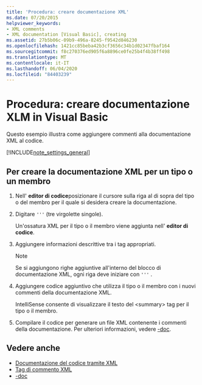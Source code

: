 ```yaml
---
title: 'Procedura: creare documentazione XML'
ms.date: 07/20/2015
helpviewer_keywords:
- XML comments
- XML documentation [Visual Basic], creating
ms.assetid: 27b5b06c-09b9-496a-8245-f9542d846230
ms.openlocfilehash: 1421cc85beba42b3cf3656c34b1d02347fbaf164
ms.sourcegitcommit: f8c270376ed905f6a8896ce0fe25b4f4b38ff498
ms.translationtype: MT
ms.contentlocale: it-IT
ms.lasthandoff: 06/04/2020
ms.locfileid: "84403239"
---
```

# <a name="how-to-create-xml-documentation-in-visual-basic"></a>Procedura: creare documentazione XLM in Visual Basic

Questo esempio illustra come aggiungere commenti alla documentazione XML al codice.

[!INCLUDE[note_settings_general](~/includes/note-settings-general-md.md)]

## <a name="to-create-xml-documentation-for-a-type-or-member"></a>Per creare la documentazione XML per un tipo o un membro

1. Nell' **editor di codice**posizionare il cursore sulla riga al di sopra del tipo o del membro per il quale si desidera creare la documentazione.

2. Digitare `'''` (tre virgolette singole).

    Un'ossatura XML per il tipo o il membro viene aggiunta nell' **editor di codice**.

3. Aggiungere informazioni descrittive tra i tag appropriati.

    > [!NOTE]
    > Se si aggiungono righe aggiuntive all'interno del blocco di documentazione XML, ogni riga deve iniziare con `'''` .

4. Aggiungere codice aggiuntivo che utilizza il tipo o il membro con i nuovi commenti della documentazione XML.

    IntelliSense consente di visualizzare il testo del \<summary> tag per il tipo o il membro.

5. Compilare il codice per generare un file XML contenente i commenti della documentazione. Per ulteriori informazioni, vedere [-doc](../../reference/command-line-compiler/doc.md).

## <a name="see-also"></a>Vedere anche

- [Documentazione del codice tramite XML](documenting-your-code-with-xml.md)
- [Tag di commento XML](../../language-reference/xmldoc/index.md)
- [-doc](../../reference/command-line-compiler/doc.md)
